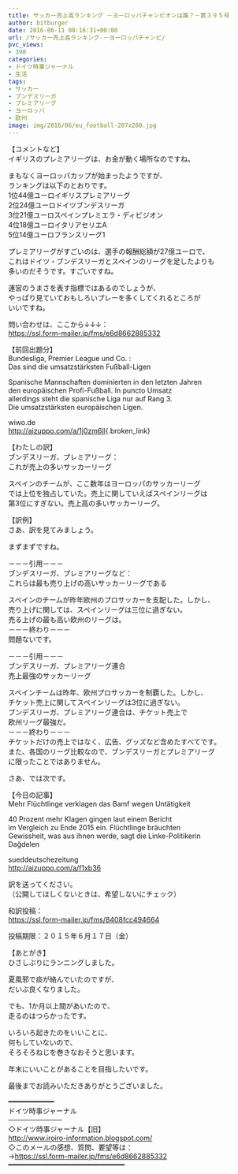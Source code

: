 ```yaml
---
title: サッカー売上高ランキング －ヨーロッパチャンピオンは誰？－第３９５号
author: bitburger
date: 2016-06-11 08:16:31+00:00
url: /サッカー売上高ランキング-－ヨーロッパチャンピ/
pvc_views:
- 390
categories:
- ドイツ時事ジャーナル
- 生活
tags:
- サッカー
- ブンデスリーガ
- プレミアリーグ
- ヨーロッパ
- 欧州
image: img/2016/06/eu_football-207x200.jpg
---
```

【コメントなど】  
イギリスのプレミアリーグは、お金が動く場所なのですね。  
  
まもなくヨーロッパカップが始まったようですが、  
ランキングは以下のとおりです。  
1位44億ユーロイギリスプレミアリーグ  
2位24億ユーロドイツブンデスリーガ  
3位21億ユーロスペインプレミエラ・ディビジオン  
4位18億ユーロイタリアセリエA  
5位14億ユーロフランスリーグ1  
  
プレミアリーグがすごいのは、選手の報酬総額が27億ユーロで、  
これはドイツ・ブンデスリーガとスペインのリーグを足したよりも  
多いのだそうです。すごいですね。  
  
運営のうまさを表す指標ではあるのでしょうが、  
やっぱり見ていておもしろいプレーを多くしてくれるところが  
いいですね。  
  
  
問い合わせは、ここから↓↓↓：  
<https://ssl.form-mailer.jp/fms/e6d8662885332>  
  
  
【前回出題分】  
Bundesliga, Premier League und Co. :  
Das sind die umsatzstärksten Fußball-Ligen  
  
Spanische Mannschaften dominierten in den letzten Jahren  
den europäischen Profi-Fußball. In puncto Umsatz  
allerdings steht die spanische Liga nur auf Rang 3.  
Die umsatzstärksten europäischen Ligen.  
  
wiwo.de  
<http://aizuppo.com/a/1j0zm6ll>{.broken_link}  
  
  
【わたしの訳】  
ブンデスリーガ、プレミアリーグ：  
これが売上の多いサッカーリーグ  
  
スペインのチームが、ここ数年はヨーロッパのサッカーリーグ  
では上位を独占していた。売上に関していえばスペインリーグは  
第3位にすぎない。売上高の多いサッカーリーグ。  
  
  
【訳例】  
さあ、訳を見てみましょう。  
  
まずまずですね。  
  
－－－引用－－－  
ブンデスリーガ、プレミアリーグなど：  
これらは最も売り上げの高いサッカーリーグである  
  
スペインのチームが昨年欧州のプロサッカーを支配した。しかし、  
売り上げに関しては、スペインリーグは三位に過ぎない。  
売る上げの最も高い欧州のリーグは。  
－－－終わり－－－  
問題ないです。  
  
  
－－－引用－－－  
ブンデスリーガ、プレミアリーグ連合  
売上最強のサッカーリーグ  
  
スペインチームは昨年、欧州プロサッカーを制覇した。しかし、  
チケット売上に関してスペインリーグは3位に過ぎない。  
ブンデスリーガ、プレミアリーグ連合は、チケット売上で  
欧州リーグ最強だ。  
－－－終わり－－－  
チケットだけの売上ではなく、広告、グッズなど含めたすべてです。  
また、各国のリーグ比較なので、ブンデスリーガとプレミアリーグ  
に限ったことではありません。  
  
  
さあ、では次です。  
  
【今日の記事】  
Mehr Flüchtlinge verklagen das Bamf wegen Untätigkeit  
  
40 Prozent mehr Klagen gingen laut einem Bericht  
im Vergleich zu Ende 2015 ein. Flüchtlinge bräuchten  
Gewissheit, was aus ihnen werde, sagt die Linke-Politikerin  
Dağdelen  
  
sueddeutschezeitung  
<http://aizuppo.com/a/f1xb36>  
  
  
訳を送ってください。  
（公開してほしくないときは、希望しないにチェック）  
  
和訳投稿：  
 <https://ssl.form-mailer.jp/fms/8408fcc494664>  
  
投稿期限：２０１５年６月１７日（金）  
  
【あとがき】  
ひさしぶりにランニングしました。  
  
夏風邪で痰が絡んでいたのですが、  
だいぶ良くなりました。  
  
でも、1か月以上間があいたので、  
走るのはつらかったです。  
  
いろいろ起きたのをいいことに、  
何もしていないので、  
そろそろねじを巻きなおそうと思います。  
  
年末にいいことがあることを目指したいです。  
  
  
最後までお読みいただきありがとうございました。  
  
  
━━━━━━━━━━━  
ドイツ時事ジャーナル  
───────────  
◇ドイツ時事ジャーナル【旧】  
<http://www.iroiro-information.blogspot.com/>  
◇このメールの感想、質問、要望等は：  
-><https://ssl.form-mailer.jp/fms/e6d8662885332>  
━━━━━━━━━━━━━━━━━━━━━━━━━━━━